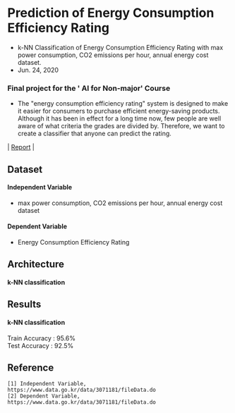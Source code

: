 # Prediction of Energy Consumption Efficiency Rating
- k-NN Classification of Energy Consumption Efficiency Rating with max power consumption, CO2 emissions per hour, annual energy cost dataset.
- Jun. 24, 2020

### Final project for the ' AI for Non-major' Course
- The "energy consumption efficiency rating" system is designed to make it easier for consumers to purchase efficient energy-saving products.
Although it has been in effect for a long time now, few people are well aware of what criteria the grades are divided by. 
Therefore, we want to create a classifier that anyone can predict the rating.  

| [Report](https://github.com/standing-o/Prediction_of_Energy_Consumption_Efficiency_Rating/blob/master/Report.pdf) |  

## Dataset  
#### Independent Variable  
- max power consumption, CO2 emissions per hour, annual energy cost dataset  
#### Dependent Variable  
- Energy Consumption Efficiency Rating   

## Architecture
#### k-NN classification

## Results
#### k-NN classification  
  Train Accuracy : 95.6%  
  Test Accuracy : 92.5%
  
## Reference  
```
[1] Independent Variable, https://www.data.go.kr/data/3071181/fileData.do    
[2] Dependent Variable, https://www.data.go.kr/data/3071181/fileData.do
```
